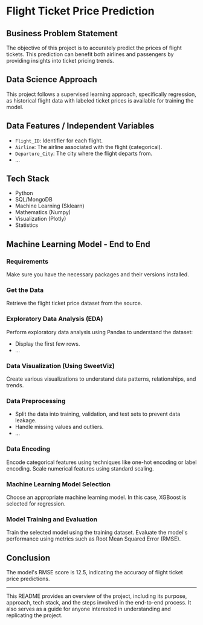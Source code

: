 # Flight Ticket Price Prediction

## Business Problem Statement

The objective of this project is to accurately predict the prices of flight tickets. This prediction can benefit both airlines and passengers by providing insights into ticket pricing trends.

## Data Science Approach

This project follows a supervised learning approach, specifically regression, as historical flight data with labeled ticket prices is available for training the model.

## Data Features / Independent Variables

- `Flight_ID`: Identifier for each flight.
- `Airline`: The airline associated with the flight (categorical).
- `Departure_City`: The city where the flight departs from.
- ...

## Tech Stack

- Python
- SQL/MongoDB
- Machine Learning (Sklearn)
- Mathematics (Numpy)
- Visualization (Plotly)
- Statistics

## Machine Learning Model - End to End

### Requirements

Make sure you have the necessary packages and their versions installed.

### Get the Data

Retrieve the flight ticket price dataset from the source.

### Exploratory Data Analysis (EDA)

Perform exploratory data analysis using Pandas to understand the dataset:

- Display the first few rows.
- ...

### Data Visualization (Using SweetViz)

Create various visualizations to understand data patterns, relationships, and trends.

### Data Preprocessing

- Split the data into training, validation, and test sets to prevent data leakage.
- Handle missing values and outliers.
- ...

### Data Encoding

Encode categorical features using techniques like one-hot encoding or label encoding. Scale numerical features using standard scaling.

### Machine Learning Model Selection

Choose an appropriate machine learning model. In this case, XGBoost is selected for regression.

### Model Training and Evaluation

Train the selected model using the training dataset. Evaluate the model's performance using metrics such as Root Mean Squared Error (RMSE).

## Conclusion

The model's RMSE score is 12.5, indicating the accuracy of flight ticket price predictions.

---

This README provides an overview of the project, including its purpose, approach, tech stack, and the steps involved in the end-to-end process. It also serves as a guide for anyone interested in understanding and replicating the project.
